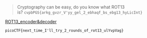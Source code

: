 > Cryptography can be easy, do you know what ROT13 is? `cvpbPGS{arkg_gvzr_V'yy_gel_2_ebhaqf_bs_ebg13_hyLicInt}`
>

[ROT13_encoder&decoder](https://www.useotools.com/ko/rot13)

`picoCTF{next_time_I'll_try_2_rounds_of_rot13_ulYvpVag}`